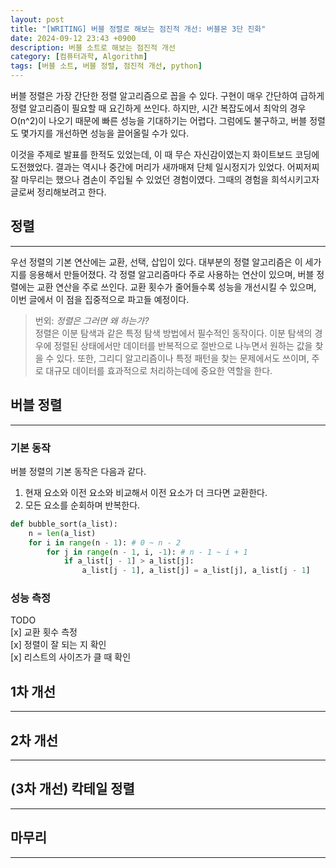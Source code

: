 ```yaml
---
layout: post
title: "[WRITING] 버블 정렬로 해보는 점진적 개선: 버블몬 3단 진화"
date: 2024-09-12 23:43 +0900
description: 버블 소트로 해보는 점진적 개선
category: [컴퓨터과학, Algorithm]
tags: [버블 소트, 버블 정렬, 점진적 개선, python]
---
```


버블 정렬은 가장 간단한 정렬 알고리즘으로 꼽을 수 있다. 구현이 매우 간단하여 급하게 정렬 알고리즘이 필요할 때 요긴하게 쓰인다. 하지만, 시간 복잡도에서 최악의 경우 O(n^2)이 나오기 때문에 빠른 성능을 기대하기는 어렵다. 그럼에도 불구하고, 버블 정렬도 몇가지를 개선하면 성능을 끌어올릴 수가 있다.  

이것을 주제로 발표를 한적도 있었는데, 이 때 무슨 자신감이였는지 화이트보드 코딩에 도전했었다. 결과는 역시나 중간에 머리가 새까매져 단체 일시정지가 있었다. 어찌저찌 잘 마무리는 했으나 겸손이 주입될 수 있었던 경험이였다. 그때의 경험을 희석시키고자 글로써 정리해보려고 한다.

## 정렬
---
우선 정렬의 기본 연산에는 교환, 선택, 삽입이 있다. 대부분의 정렬 알고리즘은 이 세가지를 응용해서 만들어졌다. 각 정렬 알고리즘마다 주로 사용하는 연산이 있으며, 버블 정렬에는 교환 연산을 주로 쓰인다. 교환 횟수가 줄어들수록 성능을 개선시킬 수 있으며, 이번 글에서 이 점을 집중적으로 파고들 예정이다.

> 번외: *정렬은 그러면 왜 하는가?*  
정렬은 이분 탐색과 같은 특정 탐색 방법에서 필수적인 동작이다. 이분 탐색의 경우에 정렬된 상태에서만 데이터를 반복적으로 절반으로 나누면서 원하는 값을 찾을 수 있다. 또한, 그리디 알고리즘이나 특정 패턴을 찾는 문제에서도 쓰이며, 주로 대규모 데이터를 효과적으로 처리하는데에 중요한 역할을 한다.

## 버블 정렬
---
### 기본 동작  
버블 정렬의 기본 동작은 다음과 같다.
1. 현재 요소와 이전 요소와 비교해서 이전 요소가 더 크다면 교환한다.
2. 모든 요소를 순회하며 반복한다.

```python
def bubble_sort(a_list):
    n = len(a_list)
    for i in range(n - 1): # 0 ~ n - 2
        for j in range(n - 1, i, -1): # n - 1 ~ i + 1
            if a_list[j - 1] > a_list[j]:
                a_list[j - 1], a_list[j] = a_list[j], a_list[j - 1] 
```

### 성능 측정
TODO  
[x] 교환 횟수 측정  
[x] 정렬이 잘 되는 지 확인  
[x] 리스트의 사이즈가 클 때 확인  

## 1차 개선
---

## 2차 개선
---

## (3차 개선) 칵테일 정렬
---

## 마무리
---

